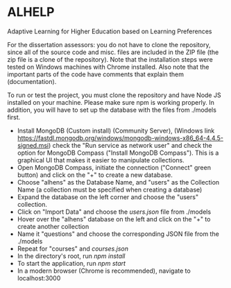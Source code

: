 # ALHELP
Adaptive Learning for Higher Education based on Learning Preferences

For the dissertation assessors: you do not have to clone the repository, since all of the source code and misc. files are included in the ZIP file (the zip file is a clone of the repository). Note that the installation steps were tested on Windows machines with Chrome installed. Also note that the important parts of the code have comments that explain them (documentation).

To run or test the project, you must clone the repository and have Node JS installed on your machine. Please make sure npm is working properly. In addition, you will have to set up the database with the files from ./models first.
* Install MongoDB (Custom install) (Community Server), (Windows link https://fastdl.mongodb.org/windows/mongodb-windows-x86_64-4.4.5-signed.msi) check the "Run service as network user" and check the option for MongoDB Compass ("Install MongoDB Compass"). This is a graphical UI that makes it easier to manipulate collections.
* Open MongoDB Compass, initiate the connection ("Connect" green button) and click on the "+" to create a new database.
* Choose "alhens" as the Database Name, and "users" as the Collection Name (a collection must be specified when creating a database)
* Expand the database on the left corner and choose the "users" collection. 
* Click on "Import Data" and choose the *users.json* file from ./models
* Hover over the "alhens" database on the left and click on the "+" to create another collection
* Name it "questions" and choose the corresponding JSON file from the ./models
* Repeat for "courses" and *courses.json*
* In the directory's root, run *npm install*
* To start the application, run *npm start*
* In a modern browser (Chrome is recommended), navigate to localhost:3000
